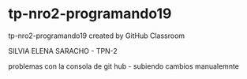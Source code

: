 # tp-nro2-programando19
tp-nro2-programando19 created by GitHub Classroom

SILVIA ELENA SARACHO - TPN-2


problemas con la consola de git hub - subiendo cambios manualemnte
